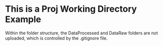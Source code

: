 # This is a Proj Working Directory Example
Within the folder structure, the DataProcessed and DataRaw folders are not uploaded, which is controlled by the .gitignore file.  
